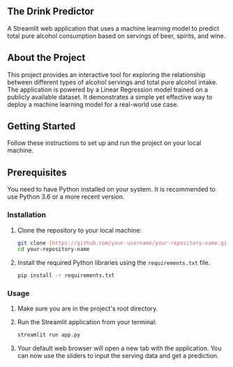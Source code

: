 ## The Drink Predictor

A Streamlit web application that uses a machine learning model to predict total pure alcohol consumption based on servings of beer, spirits, and wine.

## About the Project

This project provides an interactive tool for exploring the relationship between different types of alcohol servings and total pure alcohol intake. The application is powered by a Linear Regression model trained on a publicly available dataset. It demonstrates a simple yet effective way to deploy a machine learning model for a real-world use case.

## Getting Started
Follow these instructions to set up and run the project on your local machine.

## Prerequisites
You need to have Python installed on your system. It is recommended to use Python 3.6 or a more recent version.

### Installation

1.  Clone the repository to your local machine:

    ```sh
    git clone [https://github.com/your-username/your-repository-name.git](https://github.com/your-username/your-repository-name.git)
    cd your-repository-name
    ```

2.  Install the required Python libraries using the `requirements.txt` file.

    ```sh
    pip install -r requirements.txt
    ```

### Usage

1.  Make sure you are in the project's root directory.
2.  Run the Streamlit application from your terminal:

    ```bash
    streamlit run app.py
    ```

3.  Your default web browser will open a new tab with the application. You can now use the sliders to input the serving data and get a prediction.

